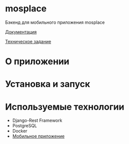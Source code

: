 # mosplace

Бэкенд для мобильного приложения mosplace

[Документация](docs/documentation.md)

[Техническое задание](docs/technical_requirements.md)

# О приложении

# Установка и запуск

# Используемые технологии
* Django-Rest Framework
* PostgreSQL
* Docker
* [Мобильное приложение](https://github.com/JustNik8/MosPlace/blob/master/README.md#technolohies)
